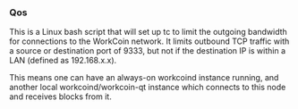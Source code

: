 ### Qos ###

This is a Linux bash script that will set up tc to limit the outgoing bandwidth for connections to the WorkCoin network. It limits outbound TCP traffic with a source or destination port of 9333, but not if the destination IP is within a LAN (defined as 192.168.x.x).

This means one can have an always-on workcoind instance running, and another local workcoind/workcoin-qt instance which connects to this node and receives blocks from it.
